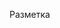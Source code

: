 Разметка
<!-- «B1» Выполнена HTML-разметка всех элементов макета. -->
<!-- 
«B2» Теги использованы согласно их семантического смысла. -->
<!-- 
«B3» Выполнена разметка формы подписки на рассылку и всех её элементов в футере. -->
<!-- 
«B4» Выполнена разметка формы заявки и всех её элементов в модальном окне. -->
<!-- 
«B5» У всех инпутов в формах задан атрибут name. -->
<!-- 
<!-- «B6» Значения атрибута name описательные, точно характеризующий для чего это поле формы. -->

<!-- «B7» У всех инпутов есть связанный элемент <label> -->
<!-- 
«B8» Инпутам задан атрибут placeholder если для него в макете есть текст-подсказка. -->

<!-- «B9» Кнопкам «отправки» форм задан атрибут type="submit". -->

<!-- «B10» Все новые иконки из форм добавлены в SVG-спрайт icons.svg. -->

<!-- Оформление
«C1» Выполнено оформление элементов формы подписки на рассылку в футере. -->

<!-- «C2» Выполнено оформление элементов формы заявки в модальном окне. -->

<!-- «C3» При получении инпутом фокуса, его рамка и иконка меняют цвет (как показано на макете). -->
<!-- 
«C4» Оригинальный чекбокс о принятии лицензионного соглашения в форме заявки скрыт. -->
<!-- 
«C5» Оформление «чекбокса» о принятии лицензионного соглашения сделано вручную, при помощи векторного изображения галочки из SVG-спрайта. -->

<!-- «C6» Для всех эффектов ховера и фокуса (цвет, фон, тень) сделаны переходы. Время - 250ms, функция распределения времени - cubic-bezier(0.4, 0, 0.2, 1). -->